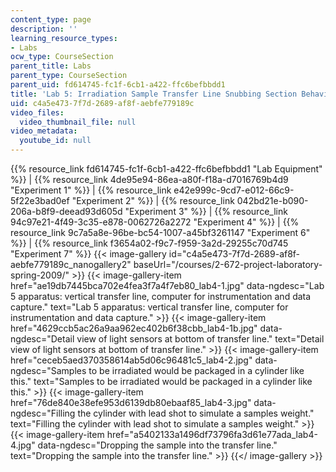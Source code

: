 ```yaml
---
content_type: page
description: ''
learning_resource_types:
- Labs
ocw_type: CourseSection
parent_title: Labs
parent_type: CourseSection
parent_uid: fd614745-fc1f-6cb1-a422-ffc6befbbdd1
title: 'Lab 5: Irradiation Sample Transfer Line Snubbing Section Behavior'
uid: c4a5e473-7f7d-2689-af8f-aebfe779189c
video_files:
  video_thumbnail_file: null
video_metadata:
  youtube_id: null
---
```


{{% resource_link fd614745-fc1f-6cb1-a422-ffc6befbbdd1 "Lab Equipment" %}} | {{% resource_link 4de95e94-86ea-a80f-f18a-d7016769b4d9 "Experiment 1" %}} | {{% resource_link e42e999c-9cd7-e012-66c9-5f22e3bad0ef "Experiment 2" %}} | {{% resource_link 042bd21e-b090-206a-b8f9-deead93d605d "Experiment 3" %}} | {{% resource_link 94c97e21-4f49-3c35-e878-0062726a2272 "Experiment 4" %}} | {{% resource_link 9c7a5a8e-96be-bc54-1007-a45bf3261147 "Experiment 6" %}} | {{% resource_link f3654a02-f9c7-f959-3a2d-29255c70d745 "Experiment 7" %}}
{{< image-gallery id="c4a5e473-7f7d-2689-af8f-aebfe779189c_nanogallery2" baseUrl="/courses/2-672-project-laboratory-spring-2009/" >}}
{{< image-gallery-item href="ae19db7445bca702e4fea3f7a4f7eb80_lab4-1.jpg" data-ngdesc="Lab 5 apparatus: vertical transfer line, computer for instrumentation and data capture." text="Lab 5 apparatus: vertical transfer line, computer for instrumentation and data capture." >}}
{{< image-gallery-item href="4629ccb5ac26a9aa962ec402b6f38cbb_lab4-1b.jpg" data-ngdesc="Detail view of light sensors at bottom of transfer line." text="Detail view of light sensors at bottom of transfer line." >}}
{{< image-gallery-item href="ceceb5aed370358614ab5d06c96481c5_lab4-2.jpg" data-ngdesc="Samples to be irradiated would be packaged in a cylinder like this." text="Samples to be irradiated would be packaged in a cylinder like this." >}}
{{< image-gallery-item href="76de840e38efe953d6139db80ebaaf85_lab4-3.jpg" data-ngdesc="Filling the cylinder with lead shot to simulate a samples weight." text="Filling the cylinder with lead shot to simulate a samples weight." >}}
{{< image-gallery-item href="a5402133a1496df73796fa3d61e77ada_lab4-4.jpg" data-ngdesc="Dropping the sample into the transfer line." text="Dropping the sample into the transfer line." >}}
{{</ image-gallery >}}